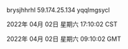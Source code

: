 brysjhhrhl 59.174.25.134 yqqlmgsycl

2022年 04月 02日 星期六 17:10:02 CST

2022年 04月 02日 星期六 09:10:02 GMT
